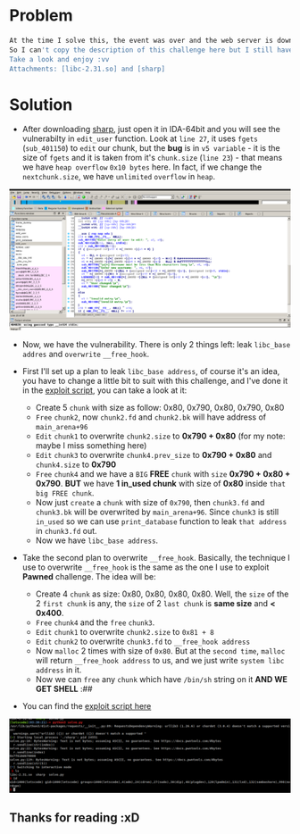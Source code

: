 # Problem

```sh
At the time I solve this, the event was over and the web server is down. 
So I can't copy the description of this challenge here but I still have these files. 
Take a look and enjoy :vv
Attachments: [libc-2.31.so] and [sharp] 
```

# Solution
- After downloading [sharp](challenge/sharp), just open it in IDA-64bit and you will see the vulnerabilty in `edit_user` function. Look at `line 27`, it uses `fgets` (`sub_401150`) to `edit` our chunk, but the **bug** is in `v5 variable` - it is the size of `fgets` and it is taken from it's `chunk.size` (`line 23`) - that means we have `heap overflow` `0x10 bytes` here. In fact, if we change the `nextchunk.size`, we have `unlimited` `overflow` in `heap`.

<img src="tmp/vuln.png">

- Now, we have the vulnerability. There is only 2 things left: leak `libc_base addres` and `overwrite` `__free_hook`.

- First I'll set up a plan to leak `libc_base address`, of course it's an idea, you have to change a little bit to suit with this challenge, and I've done it in the [exploit script](solve/solve.py), you can take a look at it:
	+ Create 5 `chunk` with size as follow: 0x80, 0x790, 0x80, 0x790, 0x80 
	+ `Free` `chunk2`, now `chunk2.fd` and `chunk2.bk` will have address of `main_arena+96`
	+ `Edit` `chunk1` to overwrite `chunk2.size` to **0x790 + 0x80**  (for my note: maybe I miss something here)
	+ `Edit` `chunk3` to overwrite `chunk4.prev_size` to **0x790 + 0x80** and `chunk4.size` to **0x790**
	+ `Free` `chunk4` and we have a `BIG` **FREE** `chunk` with `size` **0x790 + 0x80 + 0x790**. **BUT** we have **1 in_used chunk** with size of **0x80** inside `that big FREE chunk`.
	+ Now just `create` a `chunk` with size of `0x790`, then `chunk3.fd` and `chunk3.bk` will be overwrited by `main_arena+96`. Since `chunk3` is still `in_used` so we can use `print_database` function to leak `that address` in `chunk3.fd` out.
	+ Now we have `libc_base address`.

- Take the second plan to overwrite `__free_hook`. Basically, the technique I use to overwrite `__free_hook` is the same as the one I use to exploit **Pawned** challenge. The idea will be:
	+ Create 4 `chunk` as size: 0x80, 0x80, 0x80, 0x80. Well, the `size` of the 2 `first chunk` is any, the `size` of 2 `last chunk` is **same size** and **< 0x400**.
	+ `Free` `chunk4` and the `free` `chunk3`.
	+ `Edit` `chunk1` to overwrite `chunk2.size` to `0x81 + 8`
	+ `Edit` `chunk2` to overwrite `chunk3.fd` to `__free_hook address`
	+ Now `malloc` 2 times with size of `0x80`. But at the `second time`, `malloc` will return `__free_hook address` to us, and we just write `system libc address` in it.
	+ Now we can `free` any `chunk` which have `/bin/sh` string on it **AND WE GET SHELL** :##

- You can find the [exploit script here](solve/solve.py)

<img src="tmp/done.png">

## Thanks for reading :xD
